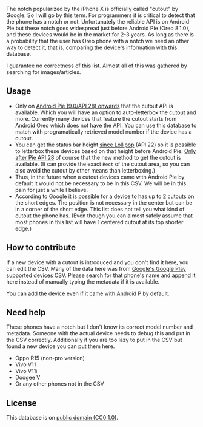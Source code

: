 The notch popularized by the iPhone X is officially called "cutout" by Google. So I will go by this term. For programmers it is critical to detect that the phone has a notch or not. Unfortunately the reliable API is on Android Pie but these notch goes widespread just before Android Pie (Oreo 8.1.0), and these devices would be in the market for 2-3 years. As long as there is a probability that the user has Oreo phone with a notch we need an other way to detect it, that is, comparing the device's information with this database. 

I guarantee no correctness of this list. Almost all of this was gathered by searching for images/articles.

## Usage

- Only on [Android Pie (9.0/API 28) onwards](https://developer.android.com/guide/topics/display-cutout/) that the cutout API is available. Which you will have an option to auto-letterbox the cutout and more. Currently many devices that feature the cutout starts from Android Oreo which does not have the API. You can use this database to match with programatically retrieved model number if the device has a cutout.
- You can get the status bar height [since Lollipop](https://developer.android.com/reference/android/support/v4/view/WindowInsetsCompat#getsystemwindowinsettop) (API 22) so it is possible to letterbox these devices based on that height before Android Pie. [Only after Pie API 28](https://developer.android.com/reference/android/view/WindowInsets#getDisplayCutout()) of course that the new method to get the cutout is available. (It can provide the exact `Rect` of the cutout area, so you can also avoid the cutout by other means than letterboxing.)
- Thus, in the future when a cutout devices came with Android Pie by default it would not be necessary to be in this CSV. We will be in this pain for just a while I believe.
- According to Google it is possible for a device to has up to 2 cutouts on the short edges. The position is not necessary in the center but can be in a corner of the short edge. This list does not tell you what kind of cutout the phone has. (Even though you can almost safely assume that most phones in this list will have 1 centered cutout at its top shorter edge.)

## How to contribute

If a new device with a cutout is introduced and you don't find it here, you can edit the CSV. Many of the data here was from [Google's Google Play supported devices CSV](http://storage.googleapis.com/play_public/supported_devices.csv). Please search for that phone's name and append it here instead of manually typing the metadata if it is available.

You can add the device even if it came with Android P by default.

## Need help

These phones have a notch but I don't know its correct model number and metadata. Someone with the actual device needs to debug this and put in the CSV correctly.
Additionally if you are too lazy to put in the CSV but found a new device you can put them here.

- Oppo R15 (non-pro version)
- Vivo V11
- Vivo V11i
- Doogee V
- Or any other phones not in the CSV

## License

This database is on [public domain (CC0 1.0)](https://creativecommons.org/publicdomain/zero/1.0/).
